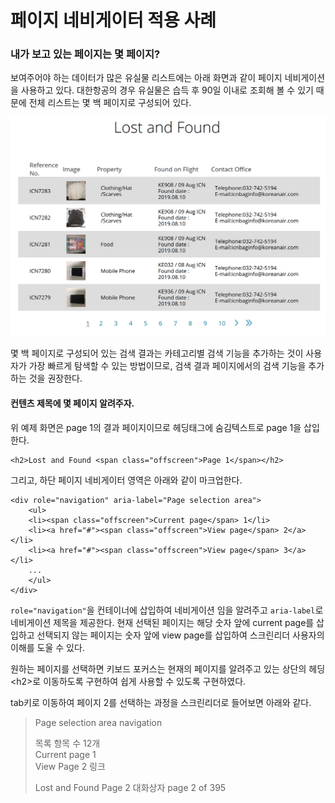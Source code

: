 # 페이지 네비게이터 적용 사례

### 내가 보고 있는 페이지는 몇 페이지?

보여주어야 하는 데이터가 많은 유실물 리스트에는 아래 화면과 같이 페이지 네비게이션을 사용하고 있다. 대한항공의 경우 유실물은 습득 후 90일 이내로 조회해 볼 수 있기 때문에 전체 리스트는 몇 백 페이지로 구성되어 있다. 

![](../../.gitbook/assets/image%20%2822%29.png)

몇 백 페이지로 구성되어 있는 검색 결과는 카테고리별 검색 기능을 추가하는 것이 사용자가 가장 빠르게 탐색할 수 있는 방법이므로, 검색 결과 페이지에서의 검색 기능을 추가하는 것을 권장한다.

#### 컨텐츠 제목에 몇 페이지 알려주자.

위 예제 화면은 page 1의 결과 페이지이므로 헤딩태그에 숨김텍스트로 page 1을 삽입한다.

```markup
<h2>Lost and Found <span class="offscreen">Page 1</span></h2>
```

 그리고, 하단 페이지 네비게이터 영역은 아래와 같이 마크업한다.

```markup
<div role="navigation" aria-label="Page selection area">
    <ul>
    <li><span class="offscreen">Current page</span> 1</li>
    <li><a href="#"><span class="offscreen">View page</span> 2</a></li>
    <li><a href="#"><span class="offscreen">View page</span> 3</a></li>
    ...
    </ul>
</div>
```

`role="navigation"`을 컨테이너에 삽입하여 네비게이션 임을 알려주고 `aria-label`로 네비게이션 제목을 제공한다. 현재 선택된 페이지는 해당 숫자 앞에 current page를 삽입하고 선택되지 않는 페이지는 숫자 앞에 view page를 삽입하여 스크린리더 사용자의 이해를 도울 수 있다.

원하는 페이지를 선택하면 키보드 포커스는 현재의 페이지를 알려주고 있는 상단의 헤딩 &lt;h2&gt;로 이동하도록 구현하여 쉽게 사용할 수 있도록 구현하였다. 

tab키로 이동하여 페이지 2를 선택하는 과정을 스크린리더로 들어보면 아래와 같다.

> Page selection area navigation   
>   
> 목록 항목 수 12개  
> Current page 1  
> View Page 2 링크  
>   
> Lost and Found Page 2 대화상자 page 2 of 395

